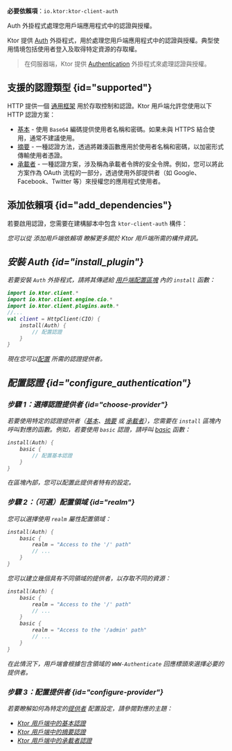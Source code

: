 [//]: # (title: Ktor 用戶端中的認證與授權)

<show-structure for="chapter" depth="2"/>
<primary-label ref="client-plugin"/>

<tldr>
<p>
<b>必要依賴項</b>：<code>io.ktor:ktor-client-auth</code>
</p>
</tldr>

<link-summary>
Auth 外掛程式處理您用戶端應用程式中的認證與授權。
</link-summary>

Ktor 提供 [Auth](https://api.ktor.io/ktor-client/ktor-client-plugins/ktor-client-auth/io.ktor.client.plugins.auth/-auth) 外掛程式，用於處理您用戶端應用程式中的認證與授權。典型使用情境包括使用者登入及取得特定資源的存取權。

> 在伺服器端，Ktor 提供 [Authentication](server-auth.md) 外掛程式來處理認證與授權。

## 支援的認證類型 {id="supported"}

HTTP 提供一個 [通用框架](https://developer.mozilla.org/en-US/docs/Web/HTTP/Authentication) 用於存取控制和認證。Ktor 用戶端允許您使用以下 HTTP 認證方案：

*   [基本](client-basic-auth.md) - 使用 `Base64` 編碼提供使用者名稱和密碼。如果未與 HTTPS 結合使用，通常不建議使用。
*   [摘要](client-digest-auth.md) - 一種認證方法，透過將雜湊函數應用於使用者名稱和密碼，以加密形式傳輸使用者憑證。
*   [承載者](client-bearer-auth.md) - 一種認證方案，涉及稱為承載者令牌的安全令牌。例如，您可以將此方案作為 OAuth 流程的一部分，透過使用外部提供者（如 Google、Facebook、Twitter 等）來授權您的應用程式使用者。

## 添加依賴項 {id="add_dependencies"}

若要啟用認證，您需要在建構腳本中包含 `ktor-client-auth` 構件：

<var name="artifact_name" value="ktor-client-auth"/>
<Tabs group="languages">
    <TabItem title="Gradle (Kotlin)" group-key="kotlin">
        <code-block lang="Kotlin" code="            implementation(&quot;io.ktor:%artifact_name%:$ktor_version&quot;)"/>
    </TabItem>
    <TabItem title="Gradle (Groovy)" group-key="groovy">
        <code-block lang="Groovy" code="            implementation &quot;io.ktor:%artifact_name%:$ktor_version&quot;"/>
    </TabItem>
    <TabItem title="Maven" group-key="maven">
        <code-block lang="XML" code="            &lt;dependency&gt;&#10;                &lt;groupId&gt;io.ktor&lt;/groupId&gt;&#10;                &lt;artifactId&gt;%artifact_name%-jvm&lt;/artifactId&gt;&#10;                &lt;version&gt;${ktor_version}&lt;/version&gt;&#10;            &lt;/dependency&gt;"/>
    </TabItem>
</Tabs>
<p>
    您可以從 <Links href="/ktor/client-dependencies" summary="瞭解如何將用戶端依賴項添加到現有專案。">添加用戶端依賴項</Links> 瞭解更多關於 Ktor 用戶端所需的構件資訊。
</p>

## 安裝 Auth {id="install_plugin"}
若要安裝 `Auth` 外掛程式，請將其傳遞給 [用戶端配置區塊](client-create-and-configure.md#configure-client) 內的 `install` 函數：

```kotlin
import io.ktor.client.*
import io.ktor.client.engine.cio.*
import io.ktor.client.plugins.auth.*
//...
val client = HttpClient(CIO) {
    install(Auth) {
        // 配置認證
    }
}
```
現在您可以[配置](#configure_authentication) 所需的認證提供者。

## 配置認證 {id="configure_authentication"}

### 步驟 1：選擇認證提供者 {id="choose-provider"}

若要使用特定的認證提供者（[基本](client-basic-auth.md)、[摘要](client-digest-auth.md) 或 [承載者](client-bearer-auth.md)），您需要在 `install` 區塊內呼叫對應的函數。例如，若要使用 `basic` 認證，請呼叫 [basic](https://api.ktor.io/ktor-client/ktor-client-plugins/ktor-client-auth/io.ktor.client.plugins.auth.providers/basic.html) 函數：

```kotlin
install(Auth) {
    basic {
        // 配置基本認證
    }
}
```
在區塊內部，您可以配置此提供者特有的設定。

### 步驟 2：（可選）配置領域 {id="realm"}

您可以選擇使用 `realm` 屬性配置領域：

```kotlin
install(Auth) {
    basic {
        realm = "Access to the '/' path"
        // ...
    }
}
```

您可以建立幾個具有不同領域的提供者，以存取不同的資源：

```kotlin
install(Auth) {
    basic {
        realm = "Access to the '/' path"
        // ...
    }
    basic {
        realm = "Access to the '/admin' path"
        // ...
    }
}
```

在此情況下，用戶端會根據包含領域的 `WWW-Authenticate` 回應標頭來選擇必要的提供者。

### 步驟 3：配置提供者 {id="configure-provider"}

若要瞭解如何為特定的[提供者](#supported) 配置設定，請參閱對應的主題：
*   [Ktor 用戶端中的基本認證](client-basic-auth.md)
*   [Ktor 用戶端中的摘要認證](client-digest-auth.md)
*   [Ktor 用戶端中的承載者認證](client-bearer-auth.md)